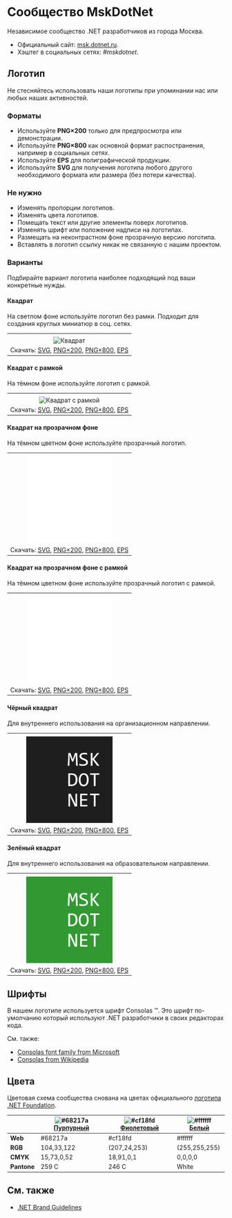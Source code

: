 ﻿# Сообщество MskDotNet

Независимое сообщество .NET разработчиков из города Москва.

- Официальный сайт: [msk.dotnet.ru](https://msk.dotnet.ru/).
- Хэштег в социальных сетях: _#mskdotnet_.

## Логотип

Не стесняйтесь использовать наши логотипы при упоминании нас или любых наших активностей.

### Форматы

- Используйте **PNG×200** только для предпросмотра или демонстрации.
- Используйте **PNG×800** как основной формат распостранения, например в социальных сетях.
- Используйте **EPS** для полиграфической продукции.
- Используйте **SVG** для получения логотипа любого другого необходимого формата или размера (без потери качества).

### Не нужно

- Изменять пропорции логотипов.
- Изменять цвета логотипов.
- Помещать текст или другие элементы поверх логотипов.
- Изменять шрифт или положение надписи на логотипах.
- Размещать на неконтрастном фоне прозрачную версию логотипа.
- Вставлять в логотип ссылку никак не связанную с нашим проектом.

### Варианты

Подбирайте вариант логотипа наиболее подходящий под ваши конкретные нужды.

#### Квадрат

На светлом фоне используйте логотип без рамки. Подходит для создания круглых миниатюр в соц. сетях.

|       |
| :---: |
|       |
| ![Квадрат](mskdotnet-logo-squared-200.png) |
| Скачать: [SVG](https://raw.githubusercontent.com/DotNetRu/BrandBook/master/Logo/Msk/mskdotnet-logo-squared.svg), [PNG×200](https://raw.githubusercontent.com/DotNetRu/BrandBook/master/Logo/Msk/mskdotnet-logo-squared-200.png), [PNG×800](https://raw.githubusercontent.com/DotNetRu/BrandBook/master/Logo/Msk/mskdotnet-logo-squared-800.png), [EPS](https://raw.githubusercontent.com/DotNetRu/BrandBook/master/Logo/Msk/mskdotnet-logo-squared.eps) |

#### Квадрат с рамкой

На тёмном фоне используйте логотип с рамкой.

|       |
| :---: |
|       |
| ![Квадрат с рамкой](mskdotnet-logo-squared-bordered-200.png) |
| Скачать: [SVG](https://raw.githubusercontent.com/DotNetRu/BrandBook/master/Logo/Msk/mskdotnet-logo-squared-bordered.svg), [PNG×200](https://raw.githubusercontent.com/DotNetRu/BrandBook/master/Logo/Msk/mskdotnet-logo-squared-bordered-200.png), [PNG×800](https://raw.githubusercontent.com/DotNetRu/BrandBook/master/Logo/Msk/mskdotnet-logo-squared-bordered-800.png), [EPS](https://raw.githubusercontent.com/DotNetRu/BrandBook/master/Logo/Msk/mskdotnet-logo-squared-bordered.eps) |

#### Квадрат на прозрачном фоне

На тёмном цветном фоне используйте прозрачный логотип.

|       |
| :---: |
|       |
| ![Квадрат на прозрачном фоне](mskdotnet-logo-squared-white-200.png) |
| Скачать: [SVG](https://raw.githubusercontent.com/DotNetRu/BrandBook/master/Logo/Msk/mskdotnet-logo-squared-white.svg), [PNG×200](https://raw.githubusercontent.com/DotNetRu/BrandBook/master/Logo/Msk/mskdotnet-logo-squared-white-200.png), [PNG×800](https://raw.githubusercontent.com/DotNetRu/BrandBook/master/Logo/Msk/mskdotnet-logo-squared-white-800.png), [EPS](https://raw.githubusercontent.com/DotNetRu/BrandBook/master/Logo/Msk/mskdotnet-logo-squared-white.eps) |

#### Квадрат на прозрачном фоне с рамкой

На тёмном цветном фоне используйте прозрачный логотип с рамкой.

|       |
| :---: |
|       |
| ![Квадрат на прозрачном фоне с рамкой](mskdotnet-logo-squared-white-bordered-200.png) |
| Скачать: [SVG](https://raw.githubusercontent.com/DotNetRu/BrandBook/master/Logo/Msk/mskdotnet-logo-squared-white-bordered.svg), [PNG×200](https://raw.githubusercontent.com/DotNetRu/BrandBook/master/Logo/Msk/mskdotnet-logo-squared-white-bordered-200.png), [PNG×800](https://raw.githubusercontent.com/DotNetRu/BrandBook/master/Logo/Msk/mskdotnet-logo-squared-white-bordered-800.png), [EPS](https://raw.githubusercontent.com/DotNetRu/BrandBook/master/Logo/Msk/mskdotnet-logo-squared-white-bordered.eps) |

#### Чёрный квадрат

Для внутреннего использования на организационном направлении.

|       |
| :---: |
|       |
| ![Чёрный квадрат](mskdotnet-logo-squared-black-200.png) |
| Скачать: [SVG](https://raw.githubusercontent.com/DotNetRu/BrandBook/master/Logo/Msk/mskdotnet-logo-squared-black.svg), [PNG×200](https://raw.githubusercontent.com/DotNetRu/BrandBook/master/Logo/Msk/mskdotnet-logo-squared-black-200.png), [PNG×800](https://raw.githubusercontent.com/DotNetRu/BrandBook/master/Logo/Msk/mskdotnet-logo-squared-black-800.png), [EPS](https://raw.githubusercontent.com/DotNetRu/BrandBook/master/Logo/Msk/mskdotnet-logo-squared-black.eps) |

#### Зелёный квадрат

Для внутреннего использования на образовательном направлении.

|       |
| :---: |
|       |
| ![Зелёный квадрат](mskdotnet-logo-squared-green-200.png) |
| Скачать: [SVG](https://raw.githubusercontent.com/DotNetRu/BrandBook/master/Logo/Msk/mskdotnet-logo-squared-green.svg), [PNG×200](https://raw.githubusercontent.com/DotNetRu/BrandBook/master/Logo/Msk/mskdotnet-logo-squared-green-200.png), [PNG×800](https://raw.githubusercontent.com/DotNetRu/BrandBook/master/Logo/Msk/mskdotnet-logo-squared-green-800.png), [EPS](https://raw.githubusercontent.com/DotNetRu/BrandBook/master/Logo/Msk/mskdotnet-logo-squared-green.eps) |

## Шрифты

В нашем логотипе используется шрифт Consolas ™. Это шрифт по-умолчанию который используют .NET разработчики в своих редакторах кода.

См. также:

- [Consolas font family from Microsoft](https://docs.microsoft.com/en-us/typography/font-list/consolas)
- [Consolas from Wikipedia](https://en.wikipedia.org/wiki/Consolas)

## Цвета

Цветовая схема сообщества снована на цветах официального [логотипа .NET Foundation](https://github.com/dotnet/swag/tree/master/logo).

|             | ![#68217a](https://placehold.it/15/68217a/ffffff?text=+) [Пурпурный](https://www.color-hex.com/color/68217a) | ![#cf18fd](https://placehold.it/15/cf18fd/ffffff?text=+) [Фиолетовый](https://www.color-hex.com/color/cf18fd) | ![#ffffff](https://placehold.it/15/ffffff/ffffff?text=+) [Белый](https://www.color-hex.com/color/ffffff) |
| ----------- | ---------- | ------------ | ------------- |
| **Web**     | #68217a    | #cf18fd      | #ffffff       |
| **RGB**     | 104,33,122 | (207,24,253) | (255,255,255) |
| **CMYK**    | 15,73,0,52 | 18,91,0,1    | 0,0,0,0       |
| **Pantone** | 259 C      | 246 C        | White         |

## См. также

- [.NET Brand Guidelines](https://github.com/dotnet/brand)

